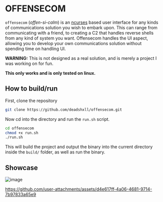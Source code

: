 # OFFENSECOM
`offensecom` (*offen-si-calm*) is an [ncurses](https://en.wikipedia.org/wiki/Ncurses#:~:text=ncurses%20(new%20curses)%20is%20a,a%20computer%20terminal%2Dindependent%20manner.) based user interface for any kinds of communications solution you wish to embark upon. This can range from communicating with a friend, to creating a C2 that handles reverse shells from any kind of system you want. Offensecom handles the UI aspect, allowing you to develop your own communications solution without spending time on handling UI.

**WARNING:** This is not designed as a real solution, and is merely a project I was working on for fun.

**This only works and is only tested on linux.**

## How to build/run
First, clone the repository
```bash
git clone https://github.com/deadshxll/offensecom.git
```
Now cd into the directory and run the `run.sh` script.
```bash
cd offensecom
chmod +x run.sh
./run.sh
```
This will build the project and output the binary into the current directory inside the `build/` folder, as well as run the binary.


## Showcase
![image](https://github.com/user-attachments/assets/becc5c86-eab8-4379-8407-4a7993420660)

https://github.com/user-attachments/assets/d4e617ff-4a06-4681-9714-7b97833a65e9
